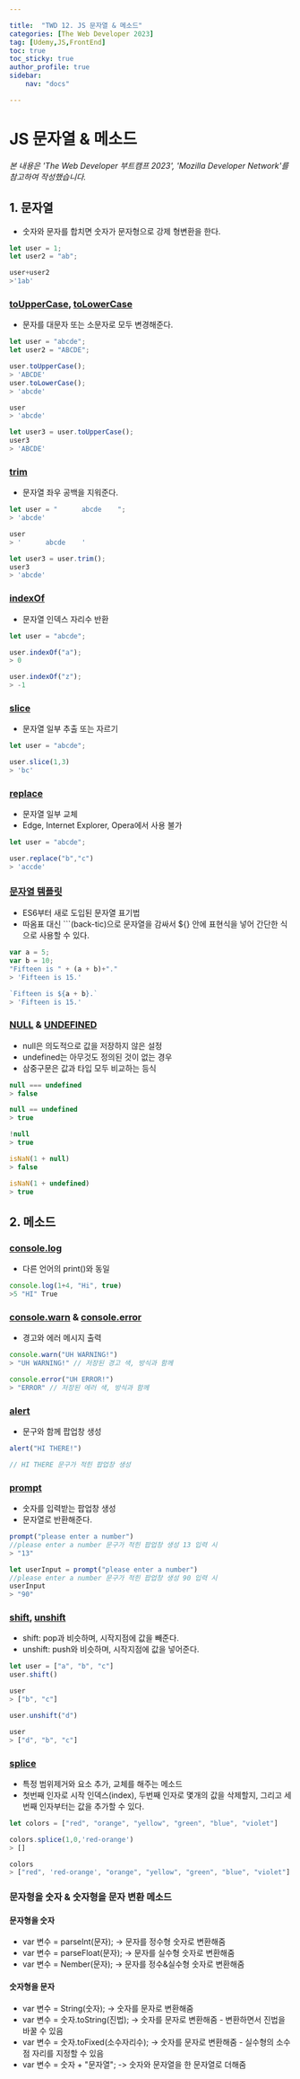 ```yaml
---

title:  "TWD 12. JS 문자열 & 메소드"
categories: [The Web Developer 2023]
tag: [Udemy,JS,FrontEnd]
toc: true
toc_sticky: true
author_profile: true
sidebar:
    nav: "docs"

---
```


# JS 문자열 & 메소드

<p data-ke-size="size14"><i>본 내용은 'The Web Developer 부트캠프 2023', 'Mozilla Developer Network'를 참고하여 작성했습니다.</i></p>

## 1. 문자열 
* 숫자와 문자를 합치면 숫자가 문자형으로 강제 형변환을 한다.

```javascript
let user = 1;
let user2 = "ab";

user+user2
>'1ab'
```
### [toUpperCase](https://developer.mozilla.org/ko/docs/Web/JavaScript/Reference/Global_Objects/String/toUpperCase), [toLowerCase](https://developer.mozilla.org/ko/docs/Web/JavaScript/Reference/Global_Objects/String/toLowerCase)
* 문자를 대문자 또는 소문자로 모두 변경해준다.

```javascript
let user = "abcde";
let user2 = "ABCDE";

user.toUpperCase();
> 'ABCDE'
user.toLowerCase();
> 'abcde'

user
> 'abcde'

let user3 = user.toUpperCase();
user3
> 'ABCDE'

```

### [trim](https://developer.mozilla.org/ko/docs/Web/JavaScript/Reference/Global_Objects/String/Trim)
* 문자열 좌우 공백을 지워준다.

```javascript
let user = "      abcde    ";
> 'abcde'

user
> '      abcde    '

let user3 = user.trim();
user3
> 'abcde'
```

### [indexOf](https://developer.mozilla.org/ko/docs/Web/JavaScript/Reference/Global_Objects/Array/indexOf)
* 문자열 인덱스 자리수 반환

```javascript
let user = "abcde";

user.indexOf("a");
> 0

user.indexOf("z");
> -1
```

### [slice](https://developer.mozilla.org/ko/docs/Web/JavaScript/Reference/Global_Objects/Array/slice)
* 문자열 일부 추출 또는 자르기

```javascript
let user = "abcde";

user.slice(1,3)
> 'bc'
```

### [replace](https://developer.mozilla.org/ko/docs/Web/JavaScript/Reference/Global_Objects/String/replace)
* 문자열 일부 교체
* Edge, Internet Explorer, Opera에서 사용 불가

```javascript
let user = "abcde";

user.replace("b","c")
> 'accde'
```

### [문자열 템플릿](https://developer.mozilla.org/ko/docs/Web/JavaScript/Reference/Template_literals)
* ES6부터 새로 도입된 문자열 표기법
* 따옴표 대신 ```(back-tic)으로 문자열을 감싸서 ${} 안에 표현식을 넣어 간단한 식으로 사용할 수 있다.

```javascript
var a = 5;
var b = 10;
"Fifteen is " + (a + b)+"."
> 'Fifteen is 15.'

`Fifteen is ${a + b}.`
> 'Fifteen is 15.'
```

### [NULL](https://developer.mozilla.org/ko/docs/Glossary/Null) & [UNDEFINED](https://developer.mozilla.org/ko/docs/Web/JavaScript/Reference/Global_Objects/undefined)
* null은 의도적으로 값을 저장하지 않은 설정
* undefined는 아무것도 정의된 것이 없는 경우
* 삼중구문은 값과 타입 모두 비교하는 등식

```javascript
null === undefined 
> false

null == undefined
> true

!null 
> true

isNaN(1 + null) 
> false

isNaN(1 + undefined)
> true
```

## 2. 메소드

### [console.log](https://developer.mozilla.org/ko/docs/Web/API/console/log)
* 다른 언어의 print()와 동일

```javascript
console.log(1+4, "Hi", true)
>5 "HI" True
```

### [console.warn](https://developer.mozilla.org/ko/docs/Web/API/console/warn) & [console.error](https://developer.mozilla.org/ko/docs/Web/API/console/error)
* 경고와 에러 메시지 출력

```javascript
console.warn("UH WARNING!")
> "UH WARNING!" // 저장된 경고 색, 방식과 함께 

console.error("UH ERROR!")
> "ERROR" // 저장된 에러 색, 방식과 함께 
```

### [alert](https://developer.mozilla.org/ko/docs/Web/API/Window/alert)
* 문구와 함께 팝업창 생성

```javascript
alert("HI THERE!")

// HI THERE 문구가 적힌 팝업창 생성
```

### [prompt](https://developer.mozilla.org/ko/docs/Web/API/Window/prompt)
* 숫자를 입력받는 팝업창 생성
* 문자열로 반환해준다.

```javascript
prompt("please enter a number")
//please enter a number 문구가 적힌 팝업창 생성 13 입력 시
> "13"

let userInput = prompt("please enter a number")
//please enter a number 문구가 적힌 팝업창 생성 90 입력 시
userInput
> "90"
```

### [shift](https://developer.mozilla.org/ko/docs/Web/JavaScript/Reference/Global_Objects/Array/shift), [unshift](https://developer.mozilla.org/ko/docs/Web/JavaScript/Reference/Global_Objects/Array/unshift)
* shift: pop과 비슷하며, 시작지점에 값을 빼준다.
* unshift: push와 비슷하며, 시작지점에 값을 넣어준다.

```javascript
let user = ["a", "b", "c"]
user.shift()

user
> ["b", "c"]

user.unshift("d")

user
> ["d", "b", "c"]
```

### [splice](https://developer.mozilla.org/ko/docs/Web/JavaScript/Reference/Global_Objects/Array/splice)
* 특정 범위제거와 요소 추가, 교체를 해주는 메소드
* 첫번째 인자로 시작 인덱스(index), 두번째 인자로 몇개의 값을 삭제할지, 그리고 세번째 인자부터는 값을 추가할 수 있다.

```javascript
let colors = ["red", "orange", "yellow", "green", "blue", "violet"]

colors.splice(1,0,'red-orange')
> []

colors
> ["red", 'red-orange', "orange", "yellow", "green", "blue", "violet"]

```

### 문자형을 숫자 & 숫자형을 문자 변환 메소드
#### 문자형을 숫자
* var 변수 = parseInt(문자); -> 문자를 정수형 숫자로 변환해줌
* var 변수 = parseFloat(문자); -> 문자를 실수형 숫자로 변환해줌
* var 변수 = Nember(문자); -> 문자를 정수&실수형 숫자로 변환해줌

#### 숫자형을 문자
* var 변수 = String(숫자); -> 숫자를 문자로 변환해줌
* var 변수 = 숫자.toString(진법); -> 숫자를 문자로 변환해줌 - 변환하면서 진법을 바꿀 수 있음
* var 변수 = 숫자.toFixed(소수자리수); -> 숫자를 문자로 변환해줌 - 실수형의 소수점 자리를 지정할 수 있음
* var 변수 = 숫자 + "문자열"; -> 숫자와 문자열을 한 문자열로 더해줌


